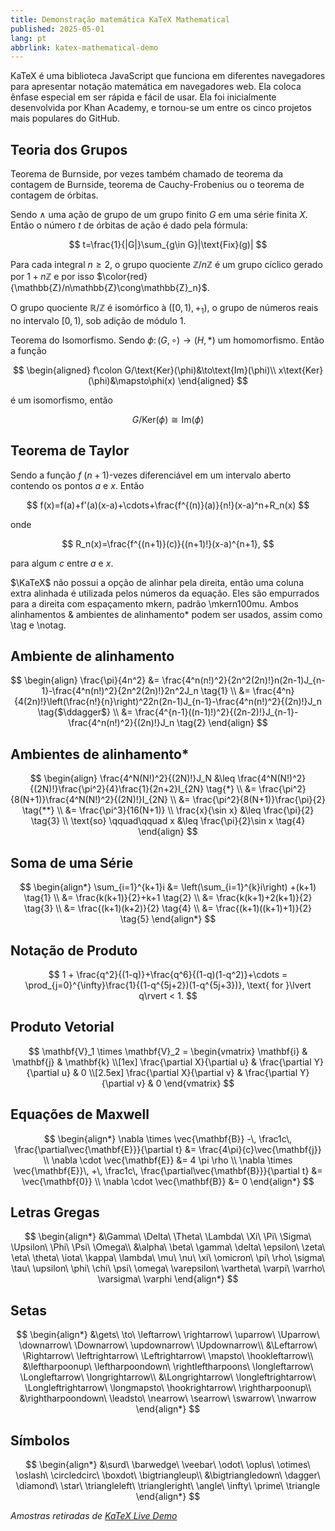 ```yaml
---
title: Demonstração matemática KaTeX Mathematical
published: 2025-05-01
lang: pt
abbrlink: katex-mathematical-demo
---
```


KaTeX é uma biblioteca JavaScript que funciona em diferentes navegadores para apresentar notação matemática em navegadores web. Ela coloca ênfase especial em ser rápida e fácil de usar. Ela foi inicialmente desenvolvida por Khan Academy, e tornou-se um entre os cinco projetos mais populares do GitHub.

## Teoria dos Grupos

Teorema de Burnside, por vezes também chamado de teorema da contagem de Burnside, teorema de Cauchy-Frobenius ou o teorema de contagem de órbitas.

Sendo $\wedge$ uma ação de grupo de um grupo finito $G$ em uma série finita $X$. Então o número $t$ de órbitas de ação é dado pela fórmula:

$$
t=\frac{1}{|G|}\sum_{g\in G}|\text{Fix}(g)|
$$

Para cada integral $n\ge2$, o grupo quociente $\mathbb{Z}/n\mathbb{Z}$ é um grupo cíclico gerado por $1+n\mathbb{Z}$ e por isso $\color{red}{\mathbb{Z}/n\mathbb{Z}\cong\mathbb{Z}_n}$.

O grupo quociente $\mathbb{R}/\mathbb{Z}$ é isomórfico à $([0,1),+_1)$, o grupo de números reais no intervalo $[0,1)$, sob adição de módulo 1.

Teorema do Isomorfismo. Sendo $\phi\colon(G,\circ)\to(H,*)$ um homomorfismo. Então a função

$$
\begin{aligned}
f\colon G/\text{Ker}(\phi)&\to\text{Im}(\phi)\\
x\text{Ker}(\phi)&\mapsto\phi(x)
\end{aligned}
$$

é um isomorfismo, então

$$
G/\text{Ker}(\phi)\cong \text{Im}(\phi)
$$

## Teorema de Taylor

Sendo a função $f$ $(n+1)$-vezes diferenciável em um intervalo aberto contendo os pontos $a$ e $x$. Então

$$
 f(x)=f(a)+f'(a)(x-a)+\cdots+\frac{f^{(n)}(a)}{n!}(x-a)^n+R_n(x)
$$

onde

$$
 R_n(x)=\frac{f^{(n+1)}(c)}{(n+1)!}(x-a)^{n+1},
$$

para algum $c$ entre $a$ e $x$.

$\KaTeX$ não possui a opção de alinhar pela direita, então uma coluna extra alinhada é utilizada pelos números da equação. Eles são empurrados para a direita com espaçamento mkern, padrão \mkern100mu. Ambos alinhamentos & ambientes de alinhamento* podem ser usados, assim como \tag e \notag.

## Ambiente de alinhamento

$$
\begin{align}
\frac{\pi}{4n^2} &= \frac{4^n(n!)^2}{2n^2(2n)!}n(2n-1)J_{n-1}-\frac{4^n(n!)^2}{2n^2(2n)!}2n^2J_n \tag{1} \\
&= \frac{4^n}{4(2n)!}\left(\frac{n!}{n}\right)^22n(2n-1)J_{n-1}-\frac{4^n(n!)^2}{(2n)!}J_n \tag{$\ddagger$} \\
&= \frac{4^{n-1}((n-1)!)^2}{(2n-2)!}J_{n-1}-\frac{4^n(n!)^2}{(2n)!}J_n \tag{2}
\end{align}
$$

## Ambientes de alinhamento*

$$
\begin{align}
\frac{4^N(N!)^2}{(2N)!}J_N &\leq \frac{4^N(N!)^2}{(2N)!}\frac{\pi^2}{4}\frac{1}{2n+2}I_{2N} \tag{*} \\
&= \frac{\pi^2}{8(N+1)}\frac{4^N(N!)^2}{(2N)!}I_{2N} \\
&= \frac{\pi^2}{8(N+1)}\frac{\pi}{2} \tag{**} \\
&= \frac{\pi^3}{16(N+1)} \\
\frac{x}{\sin x} &\leq \frac{\pi}{2} \tag{3} \\
\text{so} \qquad\qquad x &\leq \frac{\pi}{2}\sin x \tag{4}
\end{align}
$$

## Soma de uma Série

$$
\begin{align*}
\sum_{i=1}^{k+1}i &= \left(\sum_{i=1}^{k}i\right) +(k+1) \tag{1} \\
&= \frac{k(k+1)}{2}+k+1 \tag{2} \\
&= \frac{k(k+1)+2(k+1)}{2} \tag{3} \\
&= \frac{(k+1)(k+2)}{2} \tag{4} \\
&= \frac{(k+1)((k+1)+1)}{2} \tag{5}
\end{align*}
$$

## Notação de Produto

$$
1 + \frac{q^2}{(1-q)}+\frac{q^6}{(1-q)(1-q^2)}+\cdots
= \prod_{j=0}^{\infty}\frac{1}{(1-q^{5j+2})(1-q^{5j+3})},
\text{ for }\lvert q\rvert < 1.
$$

## Produto Vetorial

$$
\mathbf{V}_1 \times \mathbf{V}_2 = \begin{vmatrix}
\mathbf{i} & \mathbf{j} & \mathbf{k} \\[1ex]
\frac{\partial X}{\partial u} & \frac{\partial Y}{\partial u} & 0 \\[2.5ex]
\frac{\partial X}{\partial v} & \frac{\partial Y}{\partial v} & 0
\end{vmatrix}
$$

## Equações de Maxwell

$$
\begin{align*}
\nabla \times \vec{\mathbf{B}} -\, \frac1c\, \frac{\partial\vec{\mathbf{E}}}{\partial t} &= \frac{4\pi}{c}\vec{\mathbf{j}} \\
\nabla \cdot \vec{\mathbf{E}} &= 4 \pi \rho \\
\nabla \times \vec{\mathbf{E}}\, +\, \frac1c\, \frac{\partial\vec{\mathbf{B}}}{\partial t} &= \vec{\mathbf{0}} \\
\nabla \cdot \vec{\mathbf{B}} &= 0
\end{align*}
$$

## Letras Gregas

$$
\begin{align*}
&\Gamma\ \Delta\ \Theta\ \Lambda\ \Xi\ \Pi\ \Sigma\ \Upsilon\ \Phi\ \Psi\ \Omega\\
&\alpha\ \beta\ \gamma\ \delta\ \epsilon\ \zeta\ \eta\ \theta\ \iota\ \kappa\ \lambda\ \mu\ \nu\ \xi\ \omicron\ \pi\ \rho\ \sigma\ \tau\ \upsilon\ \phi\ \chi\ \psi\ \omega\ \varepsilon\ \vartheta\ \varpi\ \varrho\ \varsigma\ \varphi
\end{align*}
$$

## Setas

$$
\begin{align*}
&\gets\ \to\ \leftarrow\ \rightarrow\ \uparrow\ \Uparrow\ \downarrow\ \Downarrow\ \updownarrow\ \Updownarrow\\
&\Leftarrow\ \Rightarrow\ \leftrightarrow\ \Leftrightarrow\ \mapsto\ \hookleftarrow\\
&\leftharpoonup\ \leftharpoondown\ \rightleftharpoons\ \longleftarrow\ \Longleftarrow\ \longrightarrow\\
&\Longrightarrow\ \longleftrightarrow\ \Longleftrightarrow\ \longmapsto\ \hookrightarrow\ \rightharpoonup\\
&\rightharpoondown\ \leadsto\ \nearrow\ \searrow\ \swarrow\ \nwarrow
\end{align*}
$$

## Símbolos

$$
\begin{align*}
&\surd\ \barwedge\ \veebar\ \odot\ \oplus\ \otimes\ \oslash\ \circledcirc\ \boxdot\ \bigtriangleup\\
&\bigtriangledown\ \dagger\ \diamond\ \star\ \triangleleft\ \triangleright\ \angle\ \infty\ \prime\ \triangle
\end{align*}
$$

*Amostras retiradas de [KaTeX Live Demo](https://sixthform.info/katex/examples/demo.html)*
